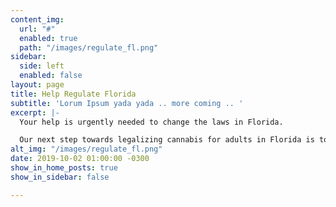 ```yaml
---
content_img:
  url: "#"
  enabled: true
  path: "/images/regulate_fl.png"
sidebar:
  side: left
  enabled: false
layout: page
title: Help Regulate Florida
subtitle: 'Lorum Ipsum yada yada .. more coming .. '
excerpt: |-
  Your help is urgently needed to change the laws in Florida.

  Our next step towards legalizing cannabis for adults in Florida is to qualify for Supreme Court review.
alt_img: "/images/regulate_fl.png"
date: 2019-10-02 01:00:00 -0300
show_in_home_posts: true
show_in_sidebar: false

---
```

